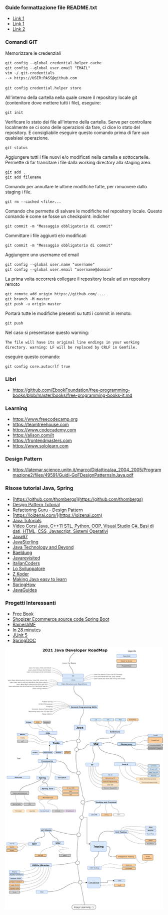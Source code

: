 ### Guide formattazione file README.txt

- [Link 1](https://docs.github.com/en/github/writing-on-github/basic-writing-and-formatting-syntax)
- [Link 1](https://guides.github.com/pdfs/markdown-cheatsheet-online.pdf)
- [Link 2](https://github.com/adam-p/markdown-here/wiki/Markdown-Cheatsheet)

### Comandi GIT

Memorizzare le credenziali
```
git config --global credential.helper cache
git config --global user.email "EMAIL"
vim ~/.git-credentials
--> https://USER:PASS@github.com

git config credential.helper store
```


All'interno della cartella nella quale creare il repository locale git (contenitore dove mettere tutti i file), eseguire:
```
git init

```

Verificare lo stato dei file all'interno della cartella.
Serve per controllare localmente se ci sono delle operazioni da fare, ci dice lo stato del repository.
E consigliabile eseguire questo comando prima di fare uan qualsiasi operazione.
```
git status

```

Aggiungere tutti i file nuovi e/o modificati nella cartella e sottocartelle.
Permette di far transitare i file dalla working directory alla staging area.
```
git add .
git add filename

```


Comando per annullare le ultime modifiche fatte, per rimuovere dallo staging i file.
```
git rm --cached <file>...
```


Comando che permette di salvare le modifiche nel repository locale.
Questo comando è come se fosse un checkpoint: indicher
```
git commit -m "Messaggio obbligatorio di commit"
```


Committare i file aggiunti e/o modificati
```
git commit -m "Messaggio obbligatorio di commit"
```

Aggiungere uno username ed email
```
git config --global user.name "username"
git config --global user.email "username@domain"
```

La prima volta occorrerà collegare il repository locale ad un repository remoto
```
git remote add origin https://github.com/....
git branch -M master
git push -u origin master
```



Portarà tutte le modifiche presenti su tutti i commit in remoto:
```
git push 
```

Nel caso si presentasse questo warning:
```
The file will have its original line endings in your working directory. warning: LF will be replaced by CRLF in Gemfile.
```
eseguire questo comando:
```
git config core.autocrlf true
```

### Libri
- https://github.com/EbookFoundation/free-programming-books/blob/master/books/free-programming-books-it.md

### Learning
- https://www.freecodecamp.org
- https://teamtreehouse.com
- https://www.codecademy.com
- https://alison.com/it
- https://frontendmasters.com
- https://www.sololearn.com


### Design Pattern
- https://latemar.science.unitn.it/marco/Didattica/aa_2004_2005/Programmazione2/files/49591/Guidi-GoFDesignPatternsInJava.pdf

### Risose tutorial Java, Spring
- [https://github.com/thombergs](https://github.com/thombergs)
- [Design Pattern Tutorial](https://www.tutorialspoint.com/design_pattern)
- [Refactoring Guru - Design Pattern](https://refactoring.guru)
- [https://loizenai.com/](https://loizenai.com)
- [Java Tutorials](https://howtodoinjava.com)
- [Video Corsi Java, C++11 STL, Python, OOP, Visual Studio C#, Basi di dati, HTML, CSS, Javascript, Sistemi Operativi](https://www.youtube.com/channel/UC5_j0dmvXE0xs6ra-clGz4A)
- [Java67](https://www.java67.com)
- [JavaSterling](https://javasterling.com)
- [Java Technology and Beyond](https://javatechonline.com)
- [Baeldung](https://baeldung.com)
- [Javarevisited](https://javarevisited.blogspot.com)
- [italianCoders](https://italiancoders.it)
- [Lo Sviluppatore](http://losviluppatore.it)
- [Z Koder](https://bezkoder.com)
- [Making Java easy to learn](https://javatechonline.com)
- [SpringHow](https://springhow.com)
- [JavaGuides](https://www.javaguides.net)

### Progetti Interessanti
- [Free Book](https://ebookfoundation.github.io/free-programming-books/books/free-programming-books-it.html#database)
- [Shopizer Ecommerce source code Spring Boot](https://github.com/shopizer-ecommerce/shopizer)
- [RameshMF](https://github.com/RameshMF)
- [In 28 minutes](https://github.com/in28minutes)
- [JUnit 5](https://github.com/dinesh-varyani/JUnit5)
- [SpringDOC](https://github.com/springdoc)


![2021 Java Developer RoadMap](2021_Java_Developer_RoadMap.png)
